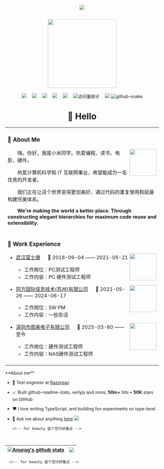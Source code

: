 <div align="center">
<!--
<h1 align="center">
<!-- 打字机效果的欢迎文字 -->
<p align="center">
  <img src="https://readme-typing-svg.demolab.com/?lines=Hi+!+I+am+AntherWorld+and+welcome+to+my+profile+!;+I'm+a+AntherWorld+from+China+.;&center=true&width=1000&height=100&size=32&font=Righteous"/>
</p>
</h1>
 <!-- for beauty 留个空行好看点 -->
  <div>&nbsp;</div>
  <!-- knock code pictures 敲代码的图片 -->
  <picture>
    <source media="(prefers-color-scheme: dark)" srcset="https://cdn.jsdelivr.net/gh/sun0225SUN/sun0225SUN/assets/images/coding.gif" />
    <source media="(prefers-color-scheme: light)" srcset="https://cdn.jsdelivr.net/gh/sun0225SUN/sun0225SUN/assets/images/developer.svg" height="225px" />
    <img src="https://cdn.jsdelivr.net/gh/sun0225SUN/sun0225SUN/assets/images/coding.gif" />
  </picture>



  <!-- for beauty 留个空行好看点 -->
   <div>&nbsp;</div>

  <!-- profile logo 个人资料徽标 -->
  <div>
    <a href="https://github.com/AntherWorld/"><img src="https://img.shields.io/badge/Twitter-推特-blue" /></a>&emsp;
    <a href="https://github.com/AntherWorld"><img src="https://img.shields.io/badge/YouTube-油管-c32136" /></a>&emsp;
    <a href="https://github.com/AntherWorld"><img src="https://img.shields.io/badge/Website-博客-8c36db" /></a>&emsp;
    <a href="https://github.com/AntherWorld"><img src="https://img.shields.io/badge/WeChat-微信-07c160" /></a>&emsp;
    <a href="https://github.com/AntherWorld"><img src="https://img.shields.io/badge/Bilibili-B站-ff69b4" /></a>&emsp;
    <!-- visitor -->
    <img src="https://komarev.com/ghpvc/?username=AntherWorld&label=Views&color=orange&style=flat" alt="访问量统计" />&emsp;
    <!-- wakatime -->    
    <a href="https://wakatime.com/@AntherWorld"><img src="https://wakatime.com/badge/user/42d0678c-368b-448b-9a77-5d21c5b55352.svg" /></a>

<!--根据贡献图制作的贪吃蛇-->
  <!-- Snake Code Contribution Map 贪吃蛇代码贡献图 -->
  <picture>
    <source media="(prefers-color-scheme: dark)" srcset="https://cdn.jsdelivr.net/gh/AntherWorld/AntherWorld/assert/profile-snake-contrib/github-contribution-grid-snake-dark.svg" />
    <source media="(prefers-color-scheme: light)" srcset="https://cdn.jsdelivr.net/gh/AntherWorld/AntherWorld/assert/profile-snake-contrib/github-contribution-grid-snake.svg" />
    <img alt="github-snake" src="https://cdn.jsdelivr.net/gh//AntherWorld/AntherWorld/assert/profile-snake-contrib/github-contribution-grid-snake.svg" />
  </picture>
  </div>
  
#  🙋 Hello

</div>

<table>
<tr><td>

### 🤺 About Me

<img align="right" width="88" src="https://cdn.jsdelivr.net/gh/AntherWorld/AntherWorld/assert/images/jobs.png" />

<p>&emsp;&emsp;嗨，你好，我是小米同学。热爱编程、读书、电影，硬件。</p>
<p>&emsp;&emsp;热爱计算机科学和 IT 互联网事业，希望能成为一名优秀的开发者。</p>
<p>&emsp;&emsp;我们正在让这个世界变得更加美好，通过代码的重复使用和延展构建完美体系。</p>
<p>&emsp;&emsp;<strong>We're making the world a better place. Through constructing elegant hierarchies for maximum code reuse and extensibility.</strong></p>

</td></tr>

<tr><td>
  
### 🏢 Work Experience

<img align="right" width="88" src="https://cdn.jsdelivr.net/gh/AntherWorld/AntherWorld/assert/images/job1.png" />

- [武汉富士康](https://wh.foxconn.com/wh2019/index.php) &emsp; 📌 2018-09-04 —— 2021-05-21

  - 工作岗位：PC测试工程师
  - 工作内容：PC 硬件测试工程师

<img align="right" width="88" src="https://cdn.jsdelivr.net/gh/AntherWorld/AntherWorld/assert/images/tf-logo.png" />

- [同方国际信息技术(苏州)有限公司](https://www.tongfangpc.com/) &emsp; 📌 2021-05-26 —— 2024-06-17

  - 工作岗位：SW PM
  - 工作内容：一些杂活

<img align="right" width="88" src="https://cdn.jsdelivr.net/gh/AntherWorld/AntherWorld/assert/images/tmlogo.jpg" />

- [深圳市图美电子有限公司](https://www.terra-master.com/) &emsp; 📌 2025-03-60 —— 至今

  - 工作岗位：硬件测试工程师
  - 工作内容：NAS硬件测试工程师

</td></tr>

<tr><td>
  </table>
**About me**

- 💼 Test engineer at [Razorpay](https://github.com/AntherWorld)

- 📈 Built github-readme-stats, verlyjs and more, **50m+** hits • **50K** stars on GitHub

- ❤️ I love writing TypeScript, and building fun experiments on type-level

- 💬 Ask me about anything [here](https://github.com/AntherWorld/AntherWorld/issues)
![](asset/up_img.jpg)


      <!-- for beauty 留个空行好看点 -->
   <div>&nbsp;</div>
| <a href="https://github.com/AntherWorld/github-readme-stats"><img align="center" src="https://github-readme-stats.vercel.app/api?username=AntherWorld&show_icons=true&include_all_commits=true&theme=buefy&hide_border=true" alt="Anurag's github stats" /></a> | <a href="https://github.com/AntherWorld/github-readme-stats"><img align="center" src="https://github-readme-stats.vercel.app/api/top-langs/?username=AntherWorld&layout=compact&theme=buefy&hide_border=true" /></a> |
| ------------- | ------------- |
      <!-- for beauty 留个空行好看点 -->
   <div>&nbsp;</div>

